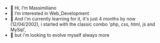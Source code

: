 - 👋 Hi, I’m Massimiliano
- 👀 I’m interested in Web_Development 
- 🌱 And i'm currently learning for it, it's just 4 months by now (12/04/2002), i started with the classic combo 'php, css, html, js and MySql', 
- 🌱 but i'm looking to evolve myself always more
